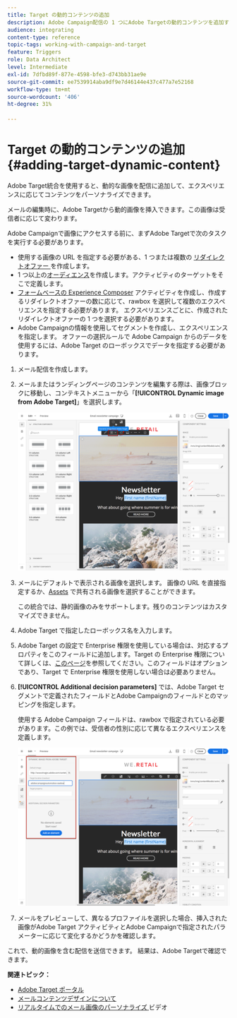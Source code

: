 ```yaml
---
title: Target の動的コンテンツの追加
description: Adobe Campaign配信の 1 つにAdobe Targetの動的コンテンツを追加する方法を説明します。
audience: integrating
content-type: reference
topic-tags: working-with-campaign-and-target
feature: Triggers
role: Data Architect
level: Intermediate
exl-id: 7dfbd89f-877e-4598-bfe3-d743bb31ae9e
source-git-commit: ee7539914aba9df9e7d46144e437c477a7e52168
workflow-type: tm+mt
source-wordcount: '406'
ht-degree: 31%

---
```


# Target の動的コンテンツの追加{#adding-target-dynamic-content}

Adobe Target統合を使用すると、動的な画像を配信に追加して、エクスペリエンスに応じてコンテンツをパーソナライズできます。

メールの編集時に、Adobe Targetから動的画像を挿入できます。この画像は受信者に応じて変わります。

Adobe Campaignで画像にアクセスする前に、まずAdobe Targetで次のタスクを実行する必要があります。

* 使用する画像の URL を指定する必要がある、1 つまたは複数の [ リダイレクトオファー ](https://experienceleague.adobe.com/docs/target/using/experiences/offers/offer-redirect.html?lang=ja) を作成します。
* 1 つ以上の[オーディエンス](https://experienceleague.adobe.com/docs/target/using/audiences/create-audiences/audiences.html)を作成します。アクティビティのターゲットをそこで定義します。
* [ フォームベースの Experience Composer](https://experienceleague.adobe.com/docs/target/using/experiences/form-experience-composer.html) アクティビティを作成し、作成するリダイレクトオファーの数に応じて、rawbox を選択して複数のエクスペリエンスを指定する必要があります。 エクスペリエンスごとに、作成されたリダイレクトオファーの 1 つを選択する必要があります。
* Adobe Campaignの情報を使用してセグメントを作成し、エクスペリエンスを指定します。 オファーの選択ルールで Adobe Campaign からのデータを使用するには、Adobe Target のローボックスでデータを指定する必要があります。

1. メール配信を作成します。
1. メールまたはランディングページのコンテンツを編集する際は、画像ブロックに移動し、コンテキストメニューから「**[!UICONTROL Dynamic image from Adobe Target]**」を選択します。

   ![](assets/tar_insert_dynamic_image.png)

1. メールにデフォルトで表示される画像を選択します。 画像の URL を直接指定するか、[Assets](../../integrating/using/working-with-campaign-and-assets-core-service.md) で共有される画像を選択することができます。

   この統合では、静的画像のみをサポートします。残りのコンテンツはカスタマイズできません。

1. Adobe Target で指定したローボックス名を入力します。
1. Adobe Target の設定で Enterprise 権限を使用している場合は、対応するプロパティをこのフィールドに追加します。Target の Enterprise 権限について詳しくは、[このページ](https://experienceleague.adobe.com/docs/target/using/administer/manage-users/enterprise/properties-overview.html?lang=ja)を参照してください。このフィールドはオプションであり、Target で Enterprise 権限を使用しない場合は必要ありません。
1. **[!UICONTROL Additional decision parameters]** では、Adobe Target セグメントで定義されたフィールドとAdobe Campaignのフィールドとのマッピングを指定します。

   使用する Adobe Campaign フィールドは、rawbox で指定されている必要があります。この例では、受信者の性別に応じて異なるエクスペリエンスを定義します。

   ![](assets/tar_additional_decisionning_parameters.png)

1. メールをプレビューして、異なるプロファイルを選択した場合、挿入された画像がAdobe Target アクティビティとAdobe Campaignで指定されたパラメーターに応じて変化するかどうかを確認します。

これで、動的画像を含む配信を送信できます。 結果は、Adobe Targetで確認できます。

**関連トピック：**

* [Adobe Target ポータル ](https://experienceleague.adobe.com/docs/target/using/integrate/campaign-and-target.html?lang=ja)
* [メールコンテンツデザインについて](../../designing/using/designing-content-in-adobe-campaign.md)
* [ リアルタイムでのメール画像のパーソナライズ ](https://helpx.adobe.com/marketing-cloud/how-to/email-marketing.html) ビデオ
